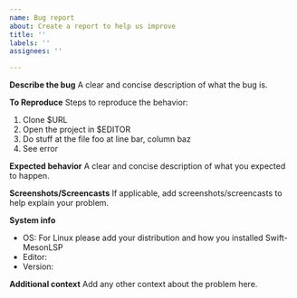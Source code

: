 ```yaml
---
name: Bug report
about: Create a report to help us improve
title: ''
labels: ''
assignees: ''

---
```


**Describe the bug**
A clear and concise description of what the bug is.

**To Reproduce**
Steps to reproduce the behavior:
1. Clone $URL
2. Open the project in $EDITOR
3. Do stuff at the file foo at line bar, column baz
4. See error

**Expected behavior**
A clear and concise description of what you expected to happen.

**Screenshots/Screencasts**
If applicable, add screenshots/screencasts to help explain your problem.

**System info**
 - OS: For Linux please add your distribution and how you installed Swift-MesonLSP
 - Editor:
 - Version:

**Additional context**
Add any other context about the problem here.
